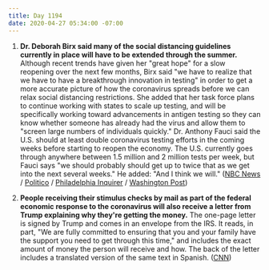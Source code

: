 ```yaml
---
title: Day 1194
date: 2020-04-27 05:34:00 -07:00
---
```


1. **Dr. Deborah Birx said many of the social distancing guidelines currently in place will have to be extended through the summer.** Although recent trends have given her "great hope" for a slow reopening over the next few months, Birx said "we have to realize that we have to have a breakthrough innovation in testing" in order to get a more accurate picture of how the coronavirus spreads before we can relax social distancing restrictions. She added that her task force plans to continue working with states to scale up testing, and will be specifically working toward advancements in antigen testing so they can know whether someone has already had the virus and allow them to "screen large numbers of individuals quickly." Dr. Anthony Fauci said the U.S. should at least double coronavirus testing efforts in the coming weeks before starting to reopen the economy. The U.S. currently goes through anywhere between 1.5 million and 2 million tests per week, but Fauci says "we should probably should get up to twice that as we get into the next several weeks." He added: "And I think we will." ([NBC News](https://www.nbcnews.com/politics/meet-the-press/birx-u-s-needs-breakthrough-antigen-testing-aid-re-opening-n1192901) / [Politico](https://www.politico.com/news/2020/04/25/anthony-fauci-coronavirus-testing-reopen-207962) / [Philadelphia Inquirer](https://www.inquirer.com/health/coronavirus/coronavirus-covid-19-trump-deborah-birx-social-distancing-20200426.html) / [Washington Post](https://www.washingtonpost.com/politics/social-distancing-could-last-months-white-house-coronavirus-coordinator-says/2020/04/26/ad8d2f84-87de-11ea-8ac1-bfb250876b7a_story.html))

2. **People receiving their stimulus checks by mail as part of the federal economic response to the coronavirus will also receive a letter from Trump explaining why they're getting the money.** The one-page letter is signed by Trump and comes in an envelope from the IRS. It reads, in part, "We are fully committed to ensuring that you and your family have the support you need to get through this time," and includes the exact amount of money the person will receive and how. The back of the letter includes a translated version of the same text in Spanish. ([CNN](https://www.cnn.com/2020/04/26/politics/stimulus-check-coronavirus-letter-donald-trump/index.html))